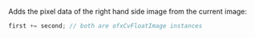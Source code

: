 Adds the pixel data of the right hand side image from the current image:

```cpp
first += second; // both are ofxCvFloatImage instances
```
